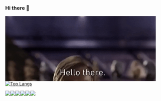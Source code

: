 ### Hi there 👋

<img align="left" src="https://github.com/burakyalim/mypictures/blob/master/hello.gif"><br><br><br><br><br><br><br><br><br>

[![Top Langs](https://github-readme-stats.vercel.app/api/top-langs/?username=burakyalim)](https://github.com/burakyalim/github-readme-stats)

<img align="left" src="https://img.shields.io/badge/c-%2300599C.svg?style=for-the-badge&logo=c&logoColor=white">

<img align="left" src="https://img.shields.io/badge/python-3670A0?style=for-the-badge&logo=python&logoColor=ffdd54">

<img align="left" src="https://img.shields.io/badge/html5-%23E34F26.svg?style=for-the-badge&logo=html5&logoColor=white">

<img align="left" src="https://img.shields.io/badge/css3-%231572B6.svg?style=for-the-badge&logo=css3&logoColor=white">

<img align="left" src="https://img.shields.io/badge/javascript-%23323330.svg?style=for-the-badge&logo=javascript&logoColor=%23F7DF1E">

<img align="left" src="https://img.shields.io/badge/typescript-%23007ACC.svg?style=for-the-badge&logo=typescript&logoColor=white">


<!--
**burakyalim/burakyalim** is a ✨ _special_ ✨ repository because its `README.md` (this file) appears on your GitHub profile.
.
Here are some ideas to get you started:

- 🔭 I’m currently working on ...
- 🌱 I’m currently learning ...
- 👯 I’m looking to collaborate on ...
- 🤔 I’m looking for help with ...
- 💬 Ask me about ...
- 📫 How to reach me: ...
- 😄 Pronouns: ...
- ⚡ Fun fact: ...
-->

